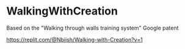 # WalkingWithCreation
Based on the "Walking through walls training system" Google patent

https://replit.com/@Nbiish/Walking-with-Creation?v=1
